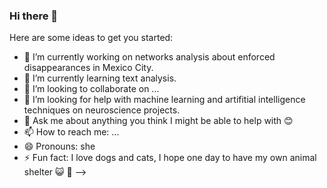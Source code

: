 ### Hi there 👋

Here are some ideas to get you started:

- 🔭 I’m currently working on networks analysis about enforced disappearances in Mexico City.
- 🌱 I’m currently learning text analysis.
- 👯 I’m looking to collaborate on ...
- 🤔 I’m looking for help with machine learning and artifitial intelligence techniques on neuroscience projects.
- 💬 Ask me about anything you think I might be able to help with :blush:
- 📫 How to reach me: ...
- 😄 Pronouns: she
- ⚡ Fun fact: I love dogs and cats, I hope one day to have my own animal shelter :smiley_cat: :dog:
-->
